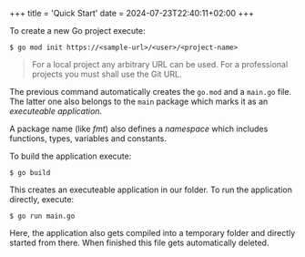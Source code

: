 +++
title = 'Quick Start'
date = 2024-07-23T22:40:11+02:00
+++

To create a new Go project execute:

`
$ go mod init https://<sample-url>/<user>/<project-name>
`

> For a local project any arbitrary URL can be used. For a professional projects you must shall use the Git URL.

The previous command automatically creates the `go.mod` and a `main.go` file. The latter one also belongs to the `main` package which marks it  as an *executeable application*.

A package name (like *fmt*) also defines a *namespace* which includes functions, types, variables and constants.

To build the application execute:

`$ go build`

This creates an executeable application in our folder. To run the application directly, execute:

`$ go run main.go`

Here, the application also gets compiled into a temporary folder and directly started from there. When finished this file gets automatically deleted.